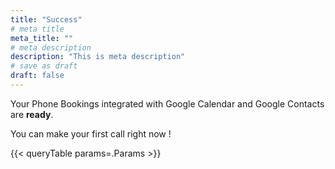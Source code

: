 ```yaml
---
title: "Success"
# meta title
meta_title: ""
# meta description
description: "This is meta description"
# save as draft
draft: false
---
```


Your Phone Bookings integrated with Google Calendar and Google Contacts are **ready**.

You can make your first call right now !

{{< queryTable params=.Params >}}
